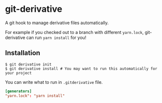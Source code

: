 # git-derivative
A git hook to manage derivative files automatically.

For example if you checked out to a branch with different `yarn.lock`, git-derivative can run `yarn install` for you!

## Installation

	$ git derivative init
	$ git derivative install # You may want to run this automatically for your project

You can write what to run in `.gitderivative` file.

```toml
[generators]
"yarn.lock": "yarn install"
```
